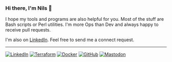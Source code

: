 ### Hi there, I'm Nils 👋

I hope my tools and programs are also helpful for you.
Most of the stuff are Bash scripts or Perl utilities.
I'm more Ops than Dev and always happy to receive pull requests.

I'm also on [LinkedIn](https://www.linkedin.com/in/cyclenerd/).
Feel free to send me a connect request.

---

[![LinkedIn](https://img.shields.io/badge/LinkedIn-%230077B5.svg?logo=linkedin&logoColor=white)](https://www.linkedin.com/in/cyclenerd/)
[![Terraform](https://img.shields.io/badge/Terraform-%235835CC.svg?logo=terraform&logoColor=white)](https://registry.terraform.io/namespaces/Cyclenerd)
[![Docker](https://img.shields.io/badge/Docker-%230db7ed.svg?logo=docker&logoColor=white)](https://hub.docker.com/u/cyclenerd)
[![GitHub](https://img.shields.io/github/followers/Cyclenerd?style=social)](https://github.com/Cyclenerd?tab=followers)
[![Mastodon](https://img.shields.io/mastodon/follow/109540823040329128?domain=https%3A%2F%2Ffosstodon.org&style=social)](https://fosstodon.org/@cyclenerd)
